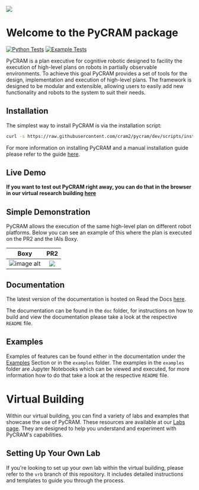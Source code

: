 ![](doc/images/pycram_logo.png)

# Welcome to the PyCRAM package

[![Python Tests](https://github.com/cram2/pycram/actions/workflows/new-pycram-ci.yml/badge.svg)](https://github.com/cram2/pycram/actions/workflows/new-pycram-ci.yml/badge.svg)
[![Example Tests](https://github.com/cram2/pycram/actions/workflows/notebook-test-ci.yml/badge.svg)](https://github.com/cram2/pycram/actions/workflows/notebook-test-ci.yml/badge.svg)


PyCRAM is a plan executive for cognitive robotic designed to facility the execution of high-level plans on
robots in partially observable environments. To achieve this goal PyCRAM provides a set of tools for the design,
implementation and execution of high-level plans. The framework is designed to be modular and extensible, allowing
users to easily add new functionality and robots to the system to suit their needs.



## Installation

The simplest way to install PyCRAM is via the installation script:

```bash
curl -s https://raw.githubusercontent.com/cram2/pycram/dev/scripts/install.sh | bash
```

For more information on installing PyCRAM and a manual installation guide please refer to the guide [here](https://pycram.readthedocs.io/en/latest/installation.html).


## Live Demo

**If you want to test out PyCRAM right away, you can do that in the browser in our virtual research
building [here](https://vib.ai.uni-bremen.de/page/fallschool/)**

## Simple Demonstration

PyCRAM allows the execution of the same high-level plan on different robot platforms. Below you can see an example of
this where the plan is executed on the PR2 and the IAIs Boxy.

|               Boxy                |           PR2           |
|:---------------------------------:|:-----------------------:|
| ![image alt](doc/images/boxy.gif) | ![](doc/images/pr2.gif) |


## Documentation

The latest version of the documentation is hosted on Read the
Docs [here](https://pycram.readthedocs.io/en/latest/index.html).

The documentation can be found in the `doc` folder, for instructions on how to build and view the documentation please
take a look at the respective `README` file.

## Examples

Examples of features can be found either in the documentation under the [Examples](https://pycram.readthedocs.io/en/latest/notebooks/intro.html) Section or in the `examples` folder.
The examples in the `examples` folder are Jupyter Notebooks which can be viewed and executed, for more information
how to do that take a look at the respective `README` file.

# Virtual Building

Within our virtual building, you can find a variety of labs and examples that showcase the use of PyCRAM. These
resources are available at our [Labs page](https://vib.ai.uni-bremen.de/page/labs/). They are designed to help you
understand and experiment with PyCRAM's capabilities.

## Setting Up Your Own Lab

If you're looking to set up your own lab within the virtual building, please refer to the `vrb` branch of this
repository. It includes detailed instructions and templates to guide you through the process.
